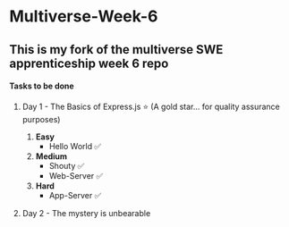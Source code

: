# Multiverse-Week-6

## This is my fork of the multiverse SWE apprenticeship week 6 repo

#### Tasks to be done
1. Day 1 - The Basics of Express.js    :star: (A gold star... for quality assurance purposes)
   1. **Easy** 
      - Hello World :white_check_mark:	
   2. **Medium**
      - Shouty :white_check_mark:	
      - Web-Server :white_check_mark:	
   3. **Hard**
      - App-Server :white_check_mark:	

2. Day 2 - The mystery is unbearable
    






